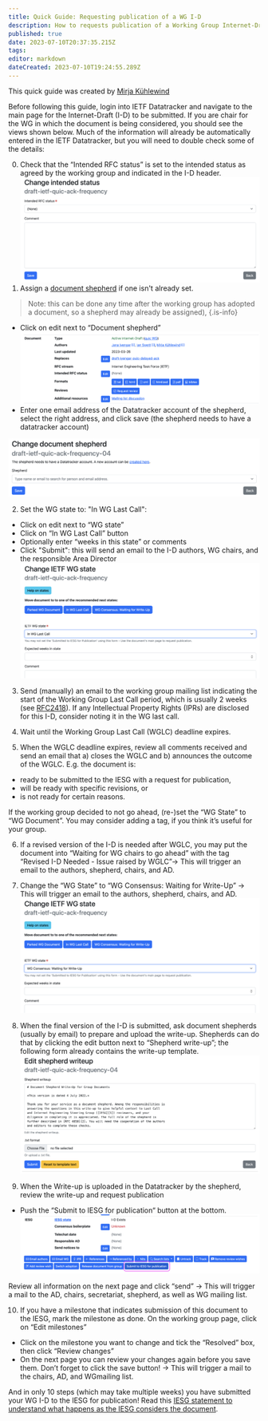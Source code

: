```yaml
---
title: Quick Guide: Requesting publication of a WG I-D
description: How to requests publication of a Working Group Internet-Draft
published: true
date: 2023-07-10T20:37:35.215Z
tags: 
editor: markdown
dateCreated: 2023-07-10T19:24:55.289Z
---
```


This quick guide was created by [Mirja Kühlewind](https://datatracker.ietf.org/person/mirja.kuehlewind@ericsson.com)

Before following this guide, login into IETF Datatracker and navigate to the main page for the Internet-Draft (I-D) to be submitted. If you are chair for the WG in which the document is being considered, you should see the views shown below. Much of the information will already be automatically entered in the IETF Datatracker, but you will need to double check some of the details:

0. Check that the “Intended RFC status” is set to the intended status as agreed by the working group and indicated in the I-D header.
![screenshot-intended-i-d-status-detail.png](/screenshot-intended-i-d-status-detail.png)
1. Assign a [document shepherd](https://chairs.ietf.org/en/documents/document-shepherding) if one isn't already set.
> Note: this can be done any time after the working group has adopted a document, so a shepherd may already be assigned),
{.is-info}
- Click on edit next to “Document shepherd”
![screenshot-intended-i-d-status.png](/screenshot-intended-i-d-status.png)
- Enter one email address of the Datatracker account of the shepherd, select the right address, and click save (the shepherd needs to have a datatracker account)

![screenshot-assign-i-d-shepherd.png](/screenshot-assign-i-d-shepherd.png)

2. Set the WG state to: "In WG Last Call":
- Click on edit next to “WG state”
- Click on “In WG Last Call” button
- Optionally enter “weeks in this state” or comments
- Click "Submit": this will send an email to the I-D authors, WG chairs, and the responsible Area Director
![screenshot-change-i-d-wglc-state.png](/screenshot-change-i-d-wglc-state.png)

3. Send (manually) an email to the working group mailing list indicating the start of the Working Group Last Call period, which is usually 2 weeks (see [RFC2418](https://www.rfc-editor.org/rfc/rfc2418.html)). If any Intellectual Property Rights (IPRs) are disclosed for this I-D, consider noting it in the WG last call.

4. Wait until the Working Group Last Call (WGLC) deadline expires.

5. When the WGLC deadline expires, review all comments received and send an email that a) closes the WGLC and b) announces the outcome of the WGLC. E.g. the document is:
- ready to be submitted to the IESG with a request for publication, 
- will be ready with specific revisions, or 
- is not ready for certain reasons.

If the working group decided to not go ahead, (re-)set the “WG State” to “WG Document”. You may consider adding a tag, if you think it’s useful for your group.

6. If a revised version of the I-D is needed after WGLC, you may put the document into “Waiting for WG chairs to go ahead” with the tag “Revised I-D Needed - Issue raised by WGLC”-> This will trigger an email to the authors, shepherd, chairs, and AD.

7. Change the “WG State” to “WG Consensus: Waiting for Write-Up” -> This will trigger an email to the authors, shepherd, chairs, and AD.
![screenshot-change-i-d-wg-state.png](/screenshot-change-i-d-wg-state.png)

8. When the final version of the I-D is submitted, ask document shepherds (usually by email) to prepare and upload the write-up. Shepherds can do that by clicking the edit button next to “Shepherd write-up”; the following form already contains the write-up template.
![screenshot-submit-shepherd-writeup.png](/screenshot-submit-shepherd-writeup.png)

9. When the Write-up is uploaded in the Datatracker by the shepherd, review the write-up and request publication
- Push the “Submit to IESG for publication“ button at the bottom.
![screenshot-submit-i-d-to-iesg.png](/screenshot-submit-i-d-to-iesg.png)

Review all information on the next page and click “send”
-> This will trigger a mail to the AD, chairs, secretariat, shepherd, as well as WG mailing list.



10. If you have a milestone that indicates submission of this document to the IESG, mark the milestone as done. On the working group page, click on “Edit milestones”
- Click on the milestone you want to change and tick the “Resolved” box, then click “Review changes”
- On the next page you can review your changes again before you save them. Don’t forget to click the save button! -> This will trigger a mail to the chairs, AD, and WGmailing list.

And in only 10 steps (which may take multiple weeks) you have submitted your WG I-D to the IESG for publication! Read this [IESG statement to understand what happens as the IESG considers the document](https://www.ietf.org/about/groups/iesg/statements/handling-ballot-positions/).